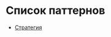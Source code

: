 # Список паттернов

- [Стратегия](https://github.com/talgat065/Design-Patterns-PHP/tree/master/Strategy)